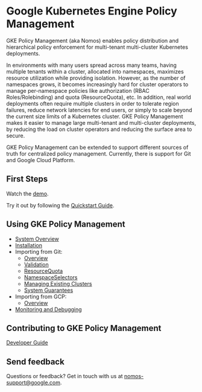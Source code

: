 # Google Kubernetes Engine Policy Management

GKE Policy Management (aka Nomos) enables policy distribution and hierarchical
policy enforcement for multi-tenant multi-cluster Kubernetes deployments.

In environments with many users spread across many teams, having multiple
tenants within a cluster, allocated into namespaces, maximizes resource
utilization while providing isolation. However, as the number of namespaces
grows, it becomes increasingly hard for cluster operators to manage
per-namespace policies like authorization (RBAC Roles/Rolebinding) and quota
(ResourceQuota), etc. In addition, real world deployments often require multiple
clusters in order to tolerate region failures, reduce network latencies for end
users, or simply to scale beyond the current size limits of a Kubernetes
cluster. GKE Policy Management makes it easier to manage large multi-tenant and
multi-cluster deployments, by reducing the load on cluster operators and
reducing the surface area to secure.

GKE Policy Management can be extended to support different sources of truth for
centralized policy management. Currently, there is support for Git and Google
Cloud Platform.

## First Steps

Watch the [demo](https://storage.googleapis.com/nomos-release/demo.mp4).

Try it out by following the [Quickstart Guide](docs/quickstart.md).

## Using GKE Policy Management

*   [System Overview](docs/system_overview.md)
*   [Installation](docs/installation.md)
*   Importing from Git:
    *   [Overview](docs/git_overview.md)
    *   [Validation](docs/git_validation.md)
    *   [ResourceQuota](docs/rq.md)
    *   [NamespaceSelectors](docs/git_namespaceselectors.md)
    *   [Managing Existing Clusters](docs/git_namespaces.md)
    *   [System Guarantees](docs/git_guarantees.md)
*   Importing from GCP:
    *   [Overview](docs/gcp_overview.md)
*   [Monitoring and Debugging](docs/monitoring_and_debugging.md)

## Contributing to GKE Policy Management

[Developer Guide](docs/dev/guide.md)

## Send feedback

Questions or feedback? Get in touch with us at
[nomos-support@google.com](mailto:nomos-support@google.com).
